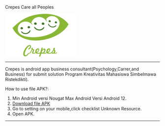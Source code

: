 Crepes Care all Peoples

![Logo Crepes](https://raw.githubusercontent.com/AnandaRauf/Crepes-Care-all-People-s-/2ceee855d6655ea5c3265b40284aa0a201e1771b/crepes%20logo%20without%20slogan.png)

-------------------------------------------------------------------------------------------------------------------------------------------------------------------------

Crepes is android app business consultant(Psychology,Carrer,and Business) for submit solution Program Kreativitas Mahasiswa Simbelmawa Ristekdikti).

How to use file APK?:
1. Min Android versi Nougat Max Android Versi Android 12.
2. [Download file APK](https://github.com/AnandaRauf/Crepes-Care-all-People-s-/releases/tag/1.0.0)
2. Go to setting on your mobile,click checklist Unknown Resource.
3. Open APK.

-------------------------------------------------------------------------------------------------------------------------------------------------------------------------
